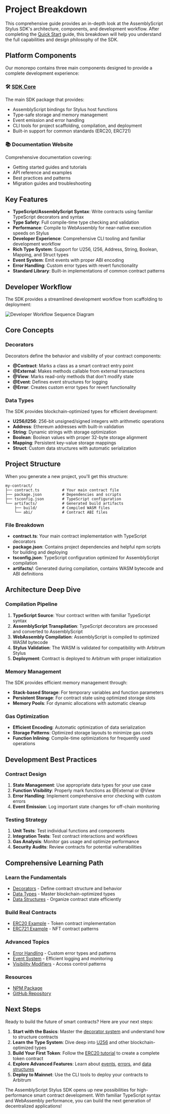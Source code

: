 # Project Breakdown

This comprehensive guide provides an in-depth look at the AssemblyScript Stylus SDK's architecture, components, and development workflow. After completing the [Quick Start](quick-start) guide, this breakdown will help you understand the full capabilities and design philosophy of the SDK.

## Platform Components

Our monorepo contains three main components designed to provide a complete development experience:

### 🛠️ [SDK Core](https://www.npmjs.com/package/as-stylus)
The main SDK package that provides:
- AssemblyScript bindings for Stylus host functions
- Type-safe storage and memory management
- Event emission and error handling
- CLI tools for project scaffolding, compilation, and deployment
- Built-in support for common standards (ERC20, ERC721)

<!-- 
### 🎮 [Interactive Playground](https://as-stylus-playground.wakeuplabs.link/)
A web-based playground that allows developers to:
- Try out ERC20 and ERC721 contract examples in the browser
- Interact with deployed contracts
- Learn the SDK through interactive examples
--> 

### 📚 Documentation Website
Comprehensive documentation covering:
- Getting started guides and tutorials
- API reference and examples
- Best practices and patterns
- Migration guides and troubleshooting

## Key Features

- **TypeScript/AssemblyScript Syntax**: Write contracts using familiar TypeScript decorators and syntax
- **Type Safety**: Full compile-time type checking and validation
- **Performance**: Compile to WebAssembly for near-native execution speeds on Stylus
- **Developer Experience**: Comprehensive CLI tooling and familiar development workflow
- **Rich Type System**: Support for U256, I256, Address, String, Boolean, Mapping, and Struct types
- **Event System**: Emit events with proper ABI encoding
- **Error Handling**: Custom error types with revert functionality
- **Standard Library**: Built-in implementations of common contract patterns

## Developer Workflow

The SDK provides a streamlined development workflow from scaffolding to deployment:

![Developer Workflow Sequence Diagram](../../static/img/sequence-diagram.png)

## Core Concepts

### Decorators

Decorators define the behavior and visibility of your contract components:

- **@Contract**: Marks a class as a smart contract entry point
- **@External**: Makes methods callable from external transactions
- **@View**: Marks read-only methods that don't modify state
- **@Event**: Defines event structures for logging
- **@Error**: Creates custom error types for revert functionality

### Data Types

The SDK provides blockchain-optimized types for efficient development:

- **U256/I256**: 256-bit unsigned/signed integers with arithmetic operations
- **Address**: Ethereum addresses with built-in validation
- **String**: Dynamic strings with storage optimization
- **Boolean**: Boolean values with proper 32-byte storage alignment
- **Mapping**: Persistent key-value storage mappings
- **Struct**: Custom data structures with automatic serialization

## Project Structure

When you generate a new project, you'll get this structure:

```
my-contract/
├── contract.ts          # Your main contract file
├── package.json         # Dependencies and scripts
├── tsconfig.json        # TypeScript configuration
└── artifacts/           # Generated build artifacts
    ├── build/           # Compiled WASM files
    └── abi/             # Contract ABI files
```

### File Breakdown

- **contract.ts**: Your main contract implementation with TypeScript decorators
- **package.json**: Contains project dependencies and helpful npm scripts for building and deploying
- **tsconfig.json**: TypeScript configuration optimized for AssemblyScript compilation
- **artifacts/**: Generated during compilation, contains WASM bytecode and ABI definitions

## Architecture Deep Dive

### Compilation Pipeline

1. **TypeScript Source**: Your contract written with familiar TypeScript syntax
2. **AssemblyScript Transpilation**: TypeScript decorators are processed and converted to AssemblyScript
3. **WebAssembly Compilation**: AssemblyScript is compiled to optimized WASM bytecode
4. **Stylus Validation**: The WASM is validated for compatibility with Arbitrum Stylus
5. **Deployment**: Contract is deployed to Arbitrum with proper initialization

### Memory Management

The SDK provides efficient memory management through:
- **Stack-based Storage**: For temporary variables and function parameters
- **Persistent Storage**: For contract state using optimized storage slots
- **Memory Pools**: For dynamic allocations with automatic cleanup

### Gas Optimization

- **Efficient Encoding**: Automatic optimization of data serialization
- **Storage Patterns**: Optimized storage layouts to minimize gas costs
- **Function Inlining**: Compile-time optimizations for frequently used operations

## Development Best Practices

### Contract Design

1. **State Management**: Use appropriate data types for your use case
2. **Function Visibility**: Properly mark functions as @External or @View
3. **Error Handling**: Implement comprehensive error checking with custom errors
4. **Event Emission**: Log important state changes for off-chain monitoring

### Testing Strategy

1. **Unit Tests**: Test individual functions and components
2. **Integration Tests**: Test contract interactions and workflows
3. **Gas Analysis**: Monitor gas usage and optimize performance
4. **Security Audits**: Review contracts for potential vulnerabilities

## Comprehensive Learning Path

### Learn the Fundamentals
- [Decorators](../decorators/contract) - Define contract structure and behavior
- [Data Types](../types/u256) - Master blockchain-optimized types
- [Data Structures](../structures/mapping) - Organize contract state efficiently

### Build Real Contracts
- [ERC20 Example](../examples/erc20) - Token contract implementation
- [ERC721 Example](../examples/erc721) - NFT contract patterns

### Advanced Topics
- [Error Handling](../decorators/error) - Custom error types and patterns
- [Event System](../decorators/event) - Efficient logging and monitoring
- [Visibility Modifiers](../decorators/visibility) - Access control patterns

<!-- 
### Try it Live
- [Interactive Playground](https://as-stylus-playground.wakeuplabs.link/) - Test concepts in your browser
 --> 

### Resources
- [NPM Package](https://www.npmjs.com/package/as-stylus)
- [GitHub Repository](https://github.com/your-org/assembly-script-stylus-sdk)

## Next Steps

Ready to build the future of smart contracts? Here are your next steps:

1. **Start with the Basics**: Master the [decorator system](../decorators/contract) and understand how to structure contracts
2. **Learn the Type System**: Dive deep into [U256](../types/u256) and other blockchain-optimized types
3. **Build Your First Token**: Follow the [ERC20 tutorial](../examples/erc20) to create a complete token contract
4. **Explore Advanced Features**: Learn about [events](../decorators/event), [errors](../decorators/error), and [data structures](../structures/mapping)
5. **Deploy to Mainnet**: Use the CLI tools to deploy your contracts to Arbitrum

The AssemblyScript Stylus SDK opens up new possibilities for high-performance smart contract development. With familiar TypeScript syntax and WebAssembly performance, you can build the next generation of decentralized applications! 